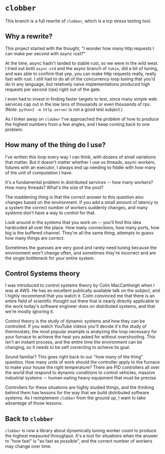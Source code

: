 # `clobber`

This branch is a full rewrite of `clobber`, which is a tcp stress testing tool.

## Why a rewrite?

This project started with the thought, "I wonder how many http requests I can make per second with async rust?"

At the time, async hadn't landed to stable rust, so we were in the wild west. 
I tried out both `async-std` and the async branch of `tokio`, did a bit of tuning, and 
was able to confirm that yep, you can make http requests really, really fast with rust.
I still had to do all of the concurrency loop tuning that you'd do in any language, but relatively naive implementations produced high requests per second (rps) right out of the gate. 

I even had to invest in finding faster targets to test, since many simple web services cap out in the low tens of thousands or even thousands of rps. (Note: `python3 -m http.server` is not a good test subject.) 

As I tinker away on `clobber` I've approached the problem of how to produce the highest numbers from a few angles, and I keep coming back to one problem. 

## How many of the thing do I use?  

I've written this loop every way I can think, with dozens of small variations that matter.
But it doesn't matter whether I use os threads, async workers, futures with an executor, I always end up needing to fiddle with how many of the unit of computation I have. 

It's a fundamental problem in distributed services -- how many workers?
How many threads? What's the size of the pool? 

The maddening thing is that the correct answer to this question also changes based on the environment.
If you add a small amount of latency to a system the correct number of workers suddenly changes, and many systems don't have a way to control for that. 

Look around in the systems that you work on -- you'll find this idea hardcoded all over the place. 
How many connections, how many ports, how big is the buffered channel.
They're all the same thing; attempts to guess how many things are correct.

Sometimes the guesses are very good and rarely need tuning because the environment won't change often, and sometimes they're incorrect and are the single bottleneck for your entire system.

## Control Systems theory

I was introduced to control systems theory by Colm MacCartheigh when I was at AWS.
He has an excellent publically available talk on the subject, and I highly recommend that you watch it. Colm convinced me that there is an entire field of scientific thought out there that is nearly directly applicable to the work today's software engineer does on distributed systems, and that we're mostly ignoring it. 

Control theory is the study of dynamic systems and how they can be controlled. 
If you watch YouTube videos you'll decide it's the study of thermostats;
the most popular example is analyzing the loop necessary for your furnace to achieve the heat you asked for without overshooting.
This isn't an instant process, and the entire time the environment can be changing, so it needs to be self correcting to achieve its goal.

Sound familiar? This goes right back to our "how many of the thing" question. 
How many units of work should the controller apply to the furnace to make your house the right temperature? There are PID controllers all over the world that respond to dynamic conditions to control vehicles, massive industrial systems -- human-eating heavy equipment that must be precise. 

Controllers for these situations are highly studied things, and the thinking behind them has lessons for the way that we build distributed software systems. As I reimplement `clobber` from the ground up, I want to take advantage of those lessons.

## Back to `clobber`

`clobber` is now a library about dynamically tuning worker count to produce the highest measured throughput.
It's a tool for situations when the answer to "how fast" is "as fast as possible", and the correct number of workers may change over time. 
